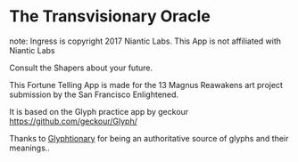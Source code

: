 The Transvisionary Oracle
=====
note: Ingress is copyright 2017 Niantic Labs. This App is not affiliated with Niantic Labs
  
Consult the Shapers about your future.

This Fortune Telling App is made for the 13 Magnus Reawakens art project submission by the San Francisco Enlightened.

It is based on the Glyph practice app by geckour https://github.com/geckour/Glyph/
  
Thanks to [Glyphtionary](http://glyphtionary.com/) for being an authoritative source of glyphs and their meanings..
